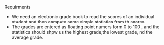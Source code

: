 ﻿Requirments
- We need an electronic grade book to read the scores of an individual student and then compute some simple statistics from th scores.
- The grades are entered as floating point numers form 0 to 100 , and the statistics should shpw us the highest grade,the lowest grade, nd the average grade.